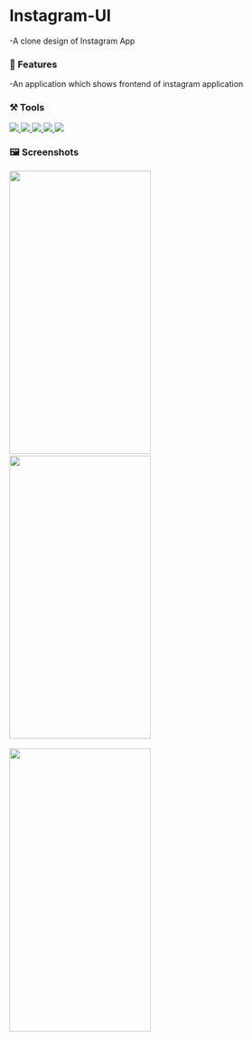 # Instagram-UI
-A clone design of Instagram App

### 📱 Features
 
-An application which shows frontend of instagram application


### ⚒️ Tools 

<a href="https://developer.android.com/studio">
  <img src="https://img.shields.io/badge/IDE-Android%20Studio-eaff00?style=flat&logo=android"> </a> 
<a href="https://firebase.google.com">
  <img src="https://img.shields.io/badge/Database-Firebase-54ff98?style=flat&logo=firebase"> </a>
<a href="https://developer.mozilla.org/en-US/docs/Web/XML/XML_introduction">
  <img src="https://img.shields.io/badge/Frontend-XML-ff9ce9?style=flat&logo=xaml"> </a> 
<a href="https://kotlinlang.org/docs/home.html">
  <img src="https://img.shields.io/badge/Backend-Kotlin-ffc96b?style=flat&logo=kotlin"> </a>
<a href="https://www.canva.com/">
  <img src="https://img.shields.io/badge/Design-Canva-6bfaff?style=flat&logo=canva"> </a> 

### 🖼️ Screenshots

<span>

<img src="https://user-images.githubusercontent.com/83761752/177032859-c82eed64-5d67-42b5-bbcc-73464f5df255.jpg" width="250" height="500">&nbsp;
<img src="https://user-images.githubusercontent.com/83761752/177032875-9ef04668-182b-42fa-b19a-ed7c31994342.jpg" width="250" height="500">&nbsp;
</span>

<span>
<img src="https://user-images.githubusercontent.com/83761752/177032872-32900f32-52b4-496d-b37e-233706ecd2ef.jpg" width="250" height="500">&nbsp;

</span>
